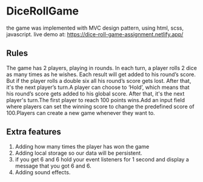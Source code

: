 # DiceRollGame
the game was implemented with MVC design pattern,
using html, scss, javascript.
live demo at: https://dice-roll-game-assignment.netlify.app/

Rules
-----
The game has 2 players, playing in rounds. In each turn, a player rolls 2 dice as many times as he wishes.
Each result will get added to his round’s score. But if the player rolls a double six all his round’s score gets lost.
After that, it's the next player’s turn.A player can choose to ‘Hold’, which means that his round’s score gets added to his global score.
After that, it's the next player's turn.The first player to reach 100 points wins.Add an input field where players can set the winning
score to change the predefined score of 100.Players can create a new game whenever they want to.

Extra features
--------------
1. Adding how many times the player has won the game
2. Adding local storage so our data will be persistent.
3. if you get 6 and 6 hold your event listeners for 1 second and display a message that you got 6 and 6.
4. Adding sound effects.
